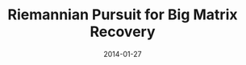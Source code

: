 ---
title: "Riemannian Pursuit for Big Matrix Recovery"
collection: conferences
permalink: /publication/Riemannian
date: 2014-01-27
venue: "ICML"
city: 
state: ""
thumbnail: "Riemannian.png"
teaser : 
authors: "Mingkui Tan, Ivor W Tsang, Li Wang, Bart Vandereycken, Sinno Jialin Pan"
bibtex: Riemannian.txt
uri: Riemannian.pdf
arxiv: 
project: 
source:
poster: 
data:
---